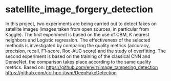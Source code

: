 # satellite_image_forgery_detection
In this project, two experiments are being carried out to detect fakes on satellite images (images taken from open sources, in particular from Kaggle). The first experiment is based on the use of CBM, K nearest neighbors and Logistic regression. The effectiveness of the selected methods is investigated by comparing the quality metrics (accuraсy, precision, recall, F1-score, Roc-AUC score) and the study of overfitting. The second experiment is based on the training of the classical CNN and DenseNet, the comparison takes place according to the same quality metrics.
Based on:
https://github.com/enviz/image_tampering_detection
https://github.com/cc-hpc-itwm/DeepFakeDetection

